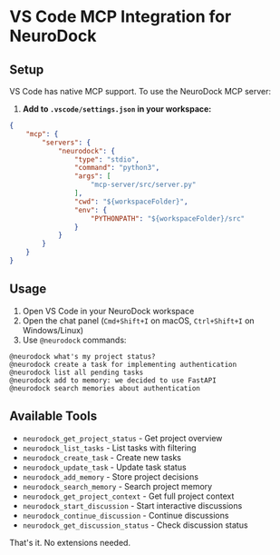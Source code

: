 # VS Code MCP Integration for NeuroDock

## Setup

VS Code has native MCP support. To use the NeuroDock MCP server:

1. **Add to `.vscode/settings.json` in your workspace:**

```json
{
    "mcp": {
        "servers": {
            "neurodock": {
                "type": "stdio",
                "command": "python3",
                "args": [
                    "mcp-server/src/server.py"
                ],
                "cwd": "${workspaceFolder}",
                "env": {
                    "PYTHONPATH": "${workspaceFolder}/src"
                }
            }
        }
    }
}
```

## Usage

1. Open VS Code in your NeuroDock workspace
2. Open the chat panel (`Cmd+Shift+I` on macOS, `Ctrl+Shift+I` on Windows/Linux)
3. Use `@neurodock` commands:

```
@neurodock what's my project status?
@neurodock create a task for implementing authentication
@neurodock list all pending tasks
@neurodock add to memory: we decided to use FastAPI
@neurodock search memories about authentication
```

## Available Tools

- `neurodock_get_project_status` - Get project overview
- `neurodock_list_tasks` - List tasks with filtering
- `neurodock_create_task` - Create new tasks
- `neurodock_update_task` - Update task status
- `neurodock_add_memory` - Store project decisions
- `neurodock_search_memory` - Search project memory
- `neurodock_get_project_context` - Get full project context
- `neurodock_start_discussion` - Start interactive discussions
- `neurodock_continue_discussion` - Continue discussions
- `neurodock_get_discussion_status` - Check discussion status

That's it. No extensions needed.
